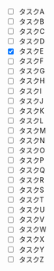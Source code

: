 - [ ] タスクA
- [ ] タスクB
- [ ] タスクC
- [ ] タスクD
- [x] タスクE
- [ ] タスクF
- [ ] タスクG
- [ ] タスクH
- [ ] タスクI
- [ ] タスクJ
- [ ] タスクK
- [ ] タスクL
- [ ] タスクM
- [ ] タスクN
- [ ] タスクO
- [ ] タスクP
- [ ] タスクQ
- [ ] タスクR
- [ ] タスクS
- [ ] タスクT
- [ ] タスクU
- [ ] タスクV
- [ ] タスクW
- [ ] タスクX
- [ ] タスクY
- [ ] タスクZ
